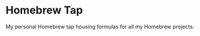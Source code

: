 # Homebrew Tap
My personal Homebrew tap housing formulas for all my Homebrew projects.

<!-- project_table_start -->
<!-- project_table_end -->
